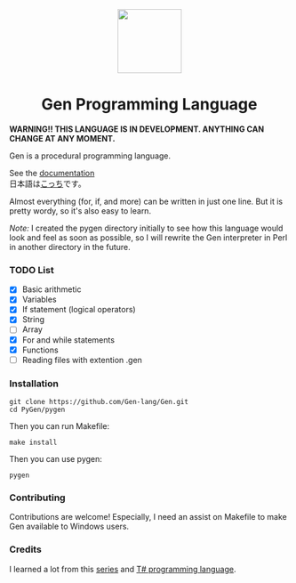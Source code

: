 <div align="center">
    <img width="115px" src="https://user-images.githubusercontent.com/60306074/148671204-b759cf4b-dada-483b-80f5-7bc24efc49e5.png">
    <h1>Gen Programming Language</h1>
</div>

**WARNING!! THIS LANGUAGE IS IN DEVELOPMENT. ANYTHING CAN CHANGE AT ANY MOMENT.**

Gen is a procedural programming language.

See the [documentation](https://github.com/Gen-lang/Gen/tree/master/doc/doc_en.md)<br>
日本語は[こっち](https://github.com/Gen-lang/Gen/tree/master/doc/doc_jp.md)です。

Almost everything (for, if, and more) can be written in just one line. But it is pretty wordy, so it's also easy to learn.


*Note:* I created the pygen directory initially to see how this language would look and feel as soon as possible, so I will rewrite the Gen interpreter in Perl in another directory in the future.


### TODO List
 - [x] Basic arithmetic
 - [x] Variables
 - [x] If statement (logical operators)
 - [x] String
 - [ ] Array
 - [x] For and while statements
 - [x] Functions
 - [ ] Reading files with extention .gen

### Installation
```
git clone https://github.com/Gen-lang/Gen.git
cd PyGen/pygen
```
Then you can run Makefile:
```
make install
```
Then you can use pygen:
```
pygen
```

### Contributing
Contributions are welcome! Especially, I need an assist on Makefile to make Gen available to Windows users.

### Credits
I learned a lot from this [series](https://ruslanspivak.com/lsbasi-part1/) and [T# programming language](https://github.com/Tsharp-lang/Tsharp).
